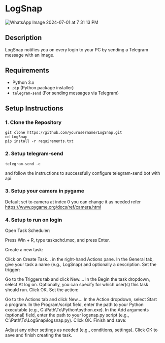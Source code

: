 
# LogSnap
![WhatsApp Image 2024-07-01 at 7 31 13 PM](https://github.com/adityabatra072/LogSnap/assets/173267139/01ee8193-1dbc-457e-b409-615731e048fd)


## Description
LogSnap notifies you on every login to your PC by sending a Telegram message with an image.

## Requirements
- Python 3.x
- `pip` (Python package installer)
- `telegram-send` (For sending messages via Telegram)

## Setup Instructions

### 1. Clone the Repository
    git clone https://github.com/yourusername/LogSnap.git
    cd LogSnap
    pip install -r requirements.txt
### 2. Setup telegram-send
    telegram-send -c
  and follow the instructions to successfully configure telegram-send bot with api
### 3. Setup your camera in pygame
 Default set to camera at index 0 you can change it as needed refer https://www.pygame.org/docs/ref/camera.html
### 4. Setup to run on login
Open Task Scheduler:

Press Win + R, type taskschd.msc, and press Enter.

Create a new task:

Click on Create Task... in the right-hand Actions pane.
In the General tab, give your task a name (e.g., LogSnap) and optionally a description.
Set the trigger:

Go to the Triggers tab and click New....
In the Begin the task dropdown, select At log on.
Optionally, you can specify for which user(s) this task should run.
Click OK.
Set the action:

Go to the Actions tab and click New....
In the Action dropdown, select Start a program.
In the Program/script field, enter the path to your Python executable (e.g., C:\Path\To\Python\python.exe).
In the Add arguments (optional) field, enter the path to your logsnap.py script (e.g., C:\Path\To\LogSnap\logsnap.py).
Click OK.
Finish and save:

Adjust any other settings as needed (e.g., conditions, settings).
Click OK to save and finish creating the task.

##
  



